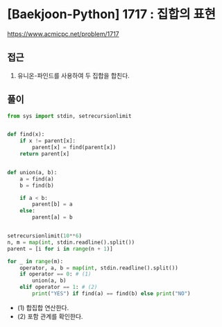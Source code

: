 [Baekjoon-Python] 1717 : 집합의 표현
=
<https://www.acmicpc.net/problem/1717>


접근
--


1. 유니온\-파인드를 사용하여 두 집합을 합친다.


풀이
--



```python
from sys import stdin, setrecursionlimit


def find(x):
    if x != parent[x]:
        parent[x] = find(parent[x])
    return parent[x]


def union(a, b):
    a = find(a)
    b = find(b)

    if a < b:
        parent[b] = a
    else:
        parent[a] = b


setrecursionlimit(10**6)
n, m = map(int, stdin.readline().split())
parent = [i for i in range(n + 1)]

for _ in range(m):
    operator, a, b = map(int, stdin.readline().split())
    if operator == 0: # (1)
        union(a, b)
    elif operator == 1: # (2)
        print("YES") if find(a) == find(b) else print("NO")
```


* (1\) 합집합 연산한다.
* (2\) 포함 관계를 확인한다.
